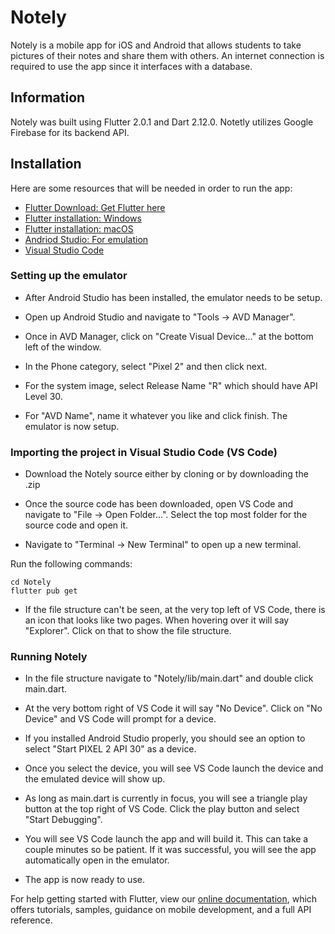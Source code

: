 # Notely

Notely is a mobile app for iOS and Android that allows students to take pictures of their notes and share them with others. An internet connection is required to use the app since it interfaces with a database.


## Information

Notely was built using Flutter 2.0.1 and Dart 2.12.0.
Notetly utilizes Google Firebase for its backend API.

## Installation

Here are some resources that will be needed in order to run the app:

- [Flutter Download: Get Flutter here](https://flutter.dev/docs/get-started/install)
- [Flutter installation: Windows](https://flutter.dev/docs/get-started/install/windows)
- [Flutter installation: macOS](https://flutter.dev/docs/get-started/install/macos)
- [Andriod Studio: For emulation](https://developer.android.com/studio)
- [Visual Studio Code](https://code.visualstudio.com/)

### Setting up the emulator

- After Android Studio has been installed, the emulator needs to be setup.

- Open up Android Studio and navigate to "Tools -> AVD Manager".

- Once in AVD Manager, click on "Create Visual Device..." at the bottom left of the window.

- In the Phone category, select "Pixel 2" and then click next.

- For the system image, select Release Name "R" which should have API Level 30.

- For "AVD Name", name it whatever you like and click finish. The emulator is now setup.

### Importing the project in Visual Studio Code (VS Code)

- Download the Notely source either by cloning or by downloading the .zip

- Once the source code has been downloaded, open VS Code and navigate to "File -> Open Folder...". Select the top most folder for the source code and open it.

- Navigate to "Terminal -> New Terminal" to open up a new terminal.

Run the following commands:
```
cd Notely
flutter pub get
```

- If the file structure can't be seen, at the very top left of VS Code, there is an icon that looks like two pages. When hovering over it will say "Explorer". Click on that to show the file structure.

### Running Notely

- In the file structure navigate to "Notely/lib/main.dart" and double click main.dart.

- At the very bottom right of VS Code it will say "No Device". Click on "No Device" and VS Code will prompt for a device.

- If you installed Android Studio properly, you should see an option to select "Start PIXEL 2 API 30" as a device.

- Once you select the device, you will see VS Code launch the device and the emulated device will show up.

- As long as main.dart is currently in focus, you will see a triangle play button at the top right of VS Code. Click the play button and select "Start Debugging".

- You will see VS Code launch the app and will build it. This can take a couple minutes so be patient. If it was successful, you will see the app automatically open in the emulator.

- The app is now ready to use. 


For help getting started with Flutter, view our
[online documentation](https://flutter.dev/docs), which offers tutorials,
samples, guidance on mobile development, and a full API reference.
